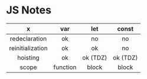 # JS Notes


x | var | let | const
:---: | :---: | :---: | :---:
redeclaration | ok | no | no
reinitialization | ok | ok | no
hoisting | ok | ok (TDZ) | ok (TDZ)
scope | function | block | block